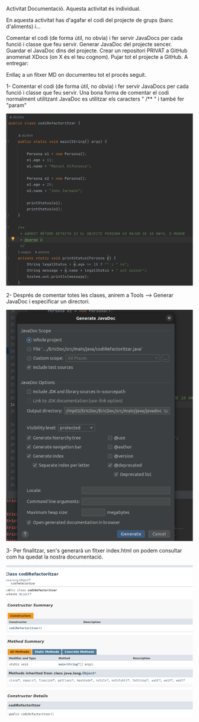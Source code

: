 Activitat Documentació.
Aquesta activitat és individual.

En aquesta activitat has d'agafar el codi del projecte de grups (banc d'aliments) i...

Comentar el codi (de forma útil, no obvia) i fer servir JavaDocs per cada funció i classe que feu servir.
Generar JavaDoc del projecte sencer.
Guardar el JavaDoc dins del projecte.
Crear un repositori PRIVAT a GitHub anomenat XDocs (on X és el teu cognom).
Pujar tot el projecte a GitHub.
A entregar:

Enllaç a un fitxer MD on documenteu tot el procés seguit.




1- Comentar el codi (de forma útil, no obvia) i fer servir JavaDocs per cada funció i classe que feu servir.
Una bona forma de comentar el codi normalment utilitzant JavaDoc es utilitzar els caracters " /** " i també fer "param"

![Alt text](1.png)



2- Després de comentar totes les clases, anirem a Tools --> Generar JavaDoc i especificar un directori.

![Alt text](2.png)

3- Per finalitzar, sen's generarà un fitxer index.html on podem consultar com ha quedat la nostra documentació.

![Alt text](3.png)
